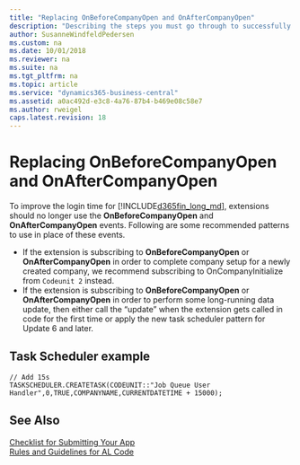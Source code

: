 ```yaml
---
title: "Replacing OnBeforeCompanyOpen and OnAfterCompanyOpen"
description: "Describing the steps you must go through to successfully submit your app to AppSource."
author: SusanneWindfeldPedersen
ms.custom: na
ms.date: 10/01/2018
ms.reviewer: na
ms.suite: na
ms.tgt_pltfrm: na
ms.topic: article
ms.service: "dynamics365-business-central"
ms.assetid: a0ac492d-e3c8-4a76-87b4-b469e08c58e7
ms.author: rweigel
caps.latest.revision: 18
---
```


# Replacing OnBeforeCompanyOpen and OnAfterCompanyOpen

To improve the login time for [!INCLUDE[d365fin_long_md](../includes/d365fin_long_md.md)], extensions should no longer use the **OnBeforeCompanyOpen** and **OnAfterCompanyOpen** events. Following are some recommended patterns to use in place of these events.

- If the extension is subscribing to **OnBeforeCompanyOpen** or **OnAfterCompanyOpen** in order to complete company setup for a newly created company, we recommend subscribing to OnCompanyInitialize from `Codeunit 2` instead.
- If the extension is subscribing to **OnBeforeCompanyOpen** or **OnAfterCompanyOpen** in order to perform some long-running data update, then either call the “update” when the extension gets called in code for the first time or apply the new task scheduler pattern for Update 6 and later.

## Task Scheduler example
```
// Add 15s
TASKSCHEDULER.CREATETASK(CODEUNIT::"Job Queue User Handler",0,TRUE,COMPANYNAME,CURRENTDATETIME + 15000);
```

## See Also
[Checklist for Submitting Your App](../developer/devenv-checklist-submission.md)  
[Rules and Guidelines for AL Code](apptest-overview.md)  